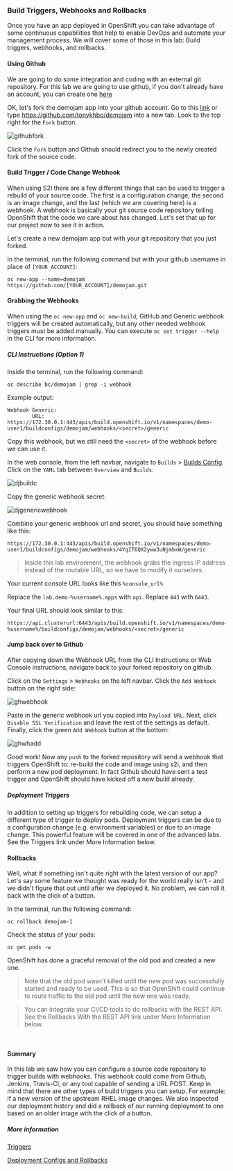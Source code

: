 ### Build Triggers, Webhooks and Rollbacks

Once you have an app deployed in OpenShift you can take advantage of some continuous capabilities that help to enable DevOps and automate your management process. We will cover some of those in this lab: Build triggers, webhooks, and rollbacks.

#### Using Github
We are going to do some integration and coding with an external git repository. For this lab we are going to use github, if you don't already have an account, you can create one [here](https://github.com/join)

OK, let's fork the demojam app into your github account. Go to this [link](https://github.com/tonykhbo/demojam) or type https://github.com/tonykhbo/demojam into a new tab. Look to the top right for the ```Fork``` button.

![githubfork](images/lab5_workshop_github_fork.png)

Click the ```Fork``` button and Github should redirect you to the newly created fork of the source code.

#### Build Trigger / Code Change Webhook

When using S2I there are a few different things that can be used to trigger a rebuild of your source code. The first is a configuration change, the second is an image change, and the last (which we are covering here) is a webhook. A webhook is basically your git source code repository telling OpenShift that the code we care about has changed. Let's set that up for our project now to see it in action.

Let's create a new demojam app but with your git repository that you just forked.

In the terminal, run the following command but with your github username in place of ```[YOUR_ACCOUNT]```:

```
oc new-app --name=demojam https://github.com/[YOUR_ACCOUNT]/demojam.git
```

#### Grabbing the Webhooks

When using the ```oc new-app``` and ```oc new-build```, GitHub and Generic webhook triggers will be created automatically, but any other needed webhook triggers must be added manually. You can execute ```oc set trigger --help``` in the CLI for more information.

##### *CLI Instructions (Option 1)*

Inside the terminal, run the following command: 

```execute
oc describe bc/demojam | grep -i webhook
```

Example output: 

```
Webhook Generic:
        URL:            https://172.30.0.1:443/apis/build.openshift.io/v1/namespaces/demo-user1/buildconfigs/demojam/webhooks/<secret>/generic
```

Copy this webhook, but we still need the ```<secret>``` of the webhook before we can use it.

In the web console, from the left navbar, navigate to ```Builds``` > [Builds Config](%console_url%/k8s/ns/demo-%username%/buildconfigs). Click on the ```YAML``` tab between ```Overview``` and ```Builds```:

![djbuildc](images/lab5_workshop_demojam-bc.png)

Copy the generic webhook secret: 

![djgenericwebhook](images/lab5_workshop_generic_webhook.png)

Combine your generic webhook url and secret, you should have something like this:

```
https://172.30.0.1:443/apis/build.openshift.io/v1/namespaces/demo-user1/buildconfigs/demojam/webhooks/4YqIT6QX2yww3uNjmbxW/generic
```

> Inside this lab environment, the webhook grabs the ingress IP address instead of the routable URL, so we have to modify it ourselves.

Your current console URL looks like this ```%console_url%``` 

Replace the ```lab.demo-%username%.apps``` with ```api```. Replace ```443``` with ```6443```. 

Your final URL should look similar to this: 

```
https://api.clusterurl:6443/apis/build.openshift.io/v1/namespaces/demo-%username%/buildconfigs/demojam/webhooks/<secret>/generic
```

#### Jump back over to Github

After copying down the Webhook URL from the CLI Instructions or Web Console instructions, navigate back to your forked repository on github. 

Click on the ```Settings``` > ```Webhooks``` on the left navbar.
Click the ```Add Webhook``` button on the right side:

![ghwebhook](images/lab5_workshop_githubwebhooks.png)

Paste in the generic webhook url you copied into ```Payload URL```. Next, click ```Disable SSL Verification``` and leave the rest of the settings as default. Finally, click the green ```Add Webhook``` button at the bottom: 

![ghwhadd](images/lab5_workshop_githubwh_add.png)

Good work! Now any ```push``` to the forked repository will send a webhook that triggers OpenShift to: re-build the code and image using s2i, and then perform a new pod deployment. In fact Github should have sent a test trigger and OpenShift should have kicked off a new build already.

##### Deployment Triggers

In addition to setting up triggers for rebuilding code, we can setup a different type of trigger to deploy pods. Deployment triggers can be due to a configuration change (e.g. environment variables) or due to an image change. This powerful feature will be covered in one of the advanced labs. See the Triggers link under More Information below.

#### Rollbacks

Well, what if something isn't quite right with the latest version of our app? Let's say some feature we thought was ready for the world really isn't - and we didn't figure that out until after we deployed it. No problem, we can roll it back with the click of a button. 

In the terminal, run the following command:

```execute
oc rollback demojam-1
```

Check the status of your pods:

```execute
oc get pods -w
```

OpenShift has done a graceful removal of the old pod and created a new one.

> Note that the old pod wasn't killed until the new pod was successfully started and ready to be used. This is so that OpenShift could continue to route traffic to the old pod until the new one was ready.

>You can integrate your CI/CD tools to do rollbacks with the REST API. See the Rollbacks With the REST API link under More Information below.

<br>

#### Summary

In this lab we saw how you can configure a source code repository to trigger builds with webhooks. This webhook could come from Github, Jenkins, Travis-CI, or any tool capable of sending a URL POST. Keep in mind that there are other types of build triggers you can setup. For example: if a new version of the upstream RHEL image changes. We also inspected our deployment history and did a rollback of our running deployment to one based on an older image with the click of a button.

##### More information

[Triggers](https://docs.openshift.com/container-platform/4.2/builds/triggering-builds-build-hooks.html)

[Deployment Configs and Rollbacks](https://docs.openshift.com/container-platform/4.2/applications/deployments/what-deployments-are.html)


